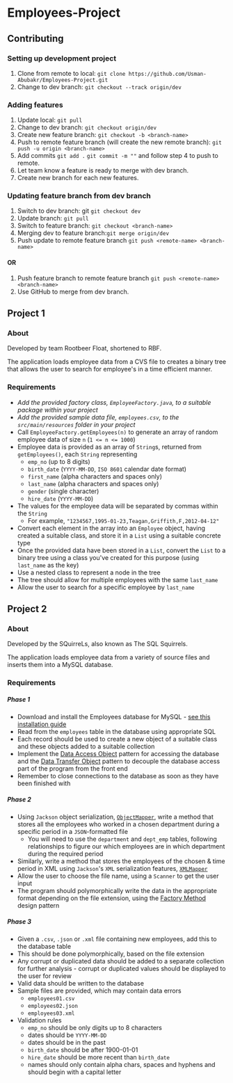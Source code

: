 # Employees-Project

## Contributing

### Setting up development project

1. Clone from remote to local: `git clone https://github.com/Usman-Abubakr/Employees-Project.git`
2. Change to dev branch: `git checkout --track origin/dev`

### Adding features

1. Update local: `git pull`
2. Change to dev branch: `git checkout origin/dev`
3. Create new feature branch: `git checkout -b <branch-name>`
4. Push to remote feature branch (will create the new remote branch): `git push -u origin <branch-name>`
5. Add commits `git add .` `git commit -m ""` and follow step 4 to push to remote.
6. Let team know a feature is ready to merge with dev branch.
7. Create new branch for each new features.

### Updating feature branch from dev branch

1. Switch to dev branch: git `git checkout dev`
2. Update branch: `git pull`
3. Switch to feature branch: `git checkout <branch-name>`
4. Merging dev to feature branch:`git merge origin/dev`
5. Push update to remote feature branch `git push <remote-name> <branch-name>`

 ####  OR 

1. Push feature branch to remote feature branch `git push <remote-name> <branch-name>`
2. Use GitHub to merge from dev branch.




## Project 1


### About

Developed by team Rootbeer Float, shortened to RBF.

The application loads employee data from a CVS file to creates a binary tree that allows the user to search for employee's in a time efficient manner.


### Requirements

- *Add the provided factory class, ```EmployeeFactory.java```, to a suitable package within your project*
- *Add the provided sample data file, ```employees.csv```, to the ```src/main/resources``` folder in your project*
- Call ```EmployeeFactory.getEmployees(n)``` to generate an array of random employee data of size ```n``` (```1 <= n <= 1000```)
- Employee data is provided as an array of ```String```s, returned from ```getEmployees()```, each ```String``` representing
    - ```emp_no``` (up to 8 digits)
    - ```birth_date``` (```YYYY-MM-DD```, ```ISO 8601``` calendar date format)
    - ```first_name``` (alpha characters and spaces only)
    - ```last_name``` (alpha characters and spaces only)
    - ```gender``` (single character)
    - ```hire_date``` (```YYYY-MM-DD```)
- The values for the employee data will be separated by commas within the ```String```
    - For example, ```"1234567,1995-01-23,Teagan,Griffith,F,2012-04-12"```
- Convert each element in the array into an ```Employee``` object, having created a suitable class, and store it in a ```List``` using a suitable concrete type
- Once the provided data have been stored in a ```List```, convert the ```List``` to a binary tree using a class you've created for this purpose (using ```last_name``` as the key)
- Use a nested class to represent a node in the tree
- The tree should allow for multiple employees with the same ```last_name```
- Allow the user to search for a specific employee by ```last_name```




## Project 2

### About

Developed by the SQuirreLs, also known as The SQL Squirrels.

The application loads employee data from a variety of source files and inserts them into a MySQL database.


### Requirements

##### Phase 1

- Download and install the Employees database for MySQL - [see this installation guide](https://dev.mysql.com/doc/employee/en/employees-installation.html)
- Read from the ```employees``` table in the database using appropriate SQL
- Each record should be used to create a new object of a suitable class and these objects added to a suitable collection
- Implement the [Data Access Object](https://www.oracle.com/java/technologies/data-access-object.html) pattern for accessing the database and the [Data Transfer Object](https://www.baeldung.com/java-dto-pattern) pattern to decouple the database access part of the program from the front end
- Remember to close connections to the database as soon as they have been finished with

##### Phase 2

- Using ```Jackson``` object serialization, [```ObjectMapper```](https://fasterxml.github.io/jackson-databind/javadoc/2.13/com/fasterxml/jackson/databind/ObjectMapper.html), write a method that stores all the employees who worked in a chosen department during a specific period in a ```JSON```-formatted file
    - You will need to use the ```department``` and ```dept_emp``` tables, following relationships to figure our which employees are in which department during the required period
- Similarly, write a method that stores the employees of the chosen & time period in XML using ```Jackson```'s ```XML``` serialization features, [```XMLMapper```](https://github.com/FasterXML/jackson-dataformat-xml)
- Allow the user to choose the file name, using a ```Scanner``` to get the user input
- The program should polymorphically write the data in the appropriate format depending on the file extension, using the [Factory Method](https://refactoring.guru/design-patterns/factory-method) design pattern

##### Phase 3

- Given a ```.csv```, ```.json``` or ```.xml``` file containing new employees, add this to the database table
- This should be done polymorphically, based on the file extension
- Any corrupt or duplicated data should be added to a separate collection for further analysis - corrupt or duplicated values should be displayed to the user for review
- Valid data should be written to the database
- Sample files are provided, which may contain data errors
    - ```employees01.csv```
    - ```employees02.json```
    - ```employees03.xml```
- Validation rules
    - ```emp_no``` should be only digits up to 8 characters
    - dates should be ```YYYY-MM-DD```
    - dates should be in the past
    - ```birth_date``` should be after 1900-01-01
    - ```hire_date``` should be more recent than ```birth_date```
    - names should only contain alpha chars, spaces and hyphens and should begin with a capital letter

